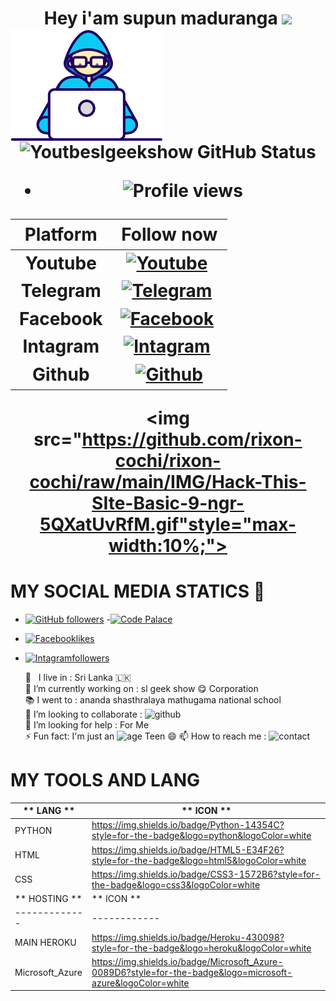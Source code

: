 
<h1 align="center">Hey i'am supun maduranga <img src="https://camo.githubusercontent.com/2c8b3670d933220ae3c023fa1d568682975cce3f10799d0d3ff5ecac394b4ee8/68747470733a2f2f6d656469612e67697068792e636f6d2f6d656469612f31326f75664342304d795a31476f2f67697068792e676966" width="50px">

<img align="left" src="https://github.com/RazorKenway/RazorKenway/raw/main/Developer.gif" style="max-width:50%;">



![Youtbeslgeekshow GitHub Status](https://github-readme-stats.vercel.app/api?username=youtubeslgeekshow&theme=darkblue&show_icons=true)

- ![Profile views](https://gpvc.arturio.dev/youtubeslgeekshow)


| **Platform** |  **Follow now**   |
|------------|---------------------|
|   Youtube   | [![Youtube](https://img.shields.io/badge/YouTube%20Channel-ff0000?style=flat&labelColor=224242&logoColor=white&for-the-badge&logo=youtube)](https://www.youtube.com/channel/UCvYfJcTr8RY72dIapzMqFQA?sub_confirmation=1)&nbsp; |
|  Telegram    | [![Telegram](https://img.shields.io/badge/slbotzone%20Team-003245?style=flat&labelColor=224242&logoColor=white&for-the-badge&logo=telegram)](https://t.me/slbotzone)&nbsp;|
|  Facebook  | [![Facebook](https://img.shields.io/badge/Follow%20me%20on%20Facebook-2533cf?style=flat&labelColor=224242&logoColor=white&for-the-badge&logo=facebook)](https://www.facebook.com/SL-Geek-Show-yt-103654258471929/)&nbsp;|
|  Intagram | [![Intagram](https://img.shields.io/badge/Follow%20me%20on%20Instagram-4d267a?style=style=flat&labelColor=224242&logoColor=white&for-the-badge&logo=instagram)](https://www.instagram.com/sl_geek_show/)&nbsp; |
| Github | [![Github](https://img.shields.io/badge/Github-000000?style=style=flat&labelColor=224242&logoColor=white&for-the-badge&logo=github)](https://github.com/youtubeslgeekshow) |



<img src="https://github.com/rixon-cochi/rixon-cochi/raw/main/IMG/Hack-This-SIte-Basic-9-ngr-5QXatUvRfM.gif"style="max-width:10%;">






# MY SOCIAL MEDIA STATICS 👋 

- [![GitHub followers](https://img.shields.io/github/followers/youtubeslgeekshow.svg?style=social&label=Follow&maxAge=2592000)](https://github.com/youtubeslgeekshow?tab=followers)
-[![Code Palace](https://img.shields.io/youtube/channel/subscribers/UCBNsVUq2MLyxDSe62ljjWdQ?label=slgeekshow%20show&style=social)](https://www.youtube.com/c/SLGeeKShows/videos)
- [![Facebooklikes](https://img.shields.io/badge/Facebook%20Likes-2533cf?style=flat&labelColor=224242&logoColor=white&for-the-badge&logo=facebook)](https://socialblade.com/facebook/page/SL-Geek-Show-yt-103654258471929)
- [![Intagramfollowers](https://img.shields.io/badge/Instagram%20Followers-4d267a?style=style=flat&labelColor=224242&logoColor=white&for-the-badge&logo=instagram)](https://socialblade.com/instagram/user/sl_geek_show)

 
  🚶‍ &nbsp; I live in : Sri Lanka 🇱🇰  <br>
  🔭 I’m currently working on : sl geek show 😋 Corporation  <br>
  📚 I went to :  ananda shasthralaya mathugama national school <br>
  👯 I’m looking to collaborate : ![github](https://img.shields.io/badge/On-Github-black)  <br>
  🤔 I’m looking for help : For  Me  <br>
  ⚡ Fun fact: I'm just an ![age](https://img.shields.io/badge/Age-17-pink) Teen 😄
  📫 How to reach me : ![contact](https://img.shields.io/badge/Contact%20me-On%20Telegram-blue)
  

# MY TOOLS AND LANG

| ** LANG ** | ** ICON    ** |
|------------|-----------|
|PYTHON | https://img.shields.io/badge/Python-14354C?style=for-the-badge&logo=python&logoColor=white |
| HTML | https://img.shields.io/badge/HTML5-E34F26?style=for-the-badge&logo=html5&logoColor=white |
| CSS | https://img.shields.io/badge/CSS3-1572B6?style=for-the-badge&logo=css3&logoColor=white |
| ** HOSTING ** | ** ICON ** |
|-------------|------------|
|MAIN HEROKU |https://img.shields.io/badge/Heroku-430098?style=for-the-badge&logo=heroku&logoColor=white|
|Microsoft_Azure | https://img.shields.io/badge/Microsoft_Azure-0089D6?style=for-the-badge&logo=microsoft-azure&logoColor=white |


